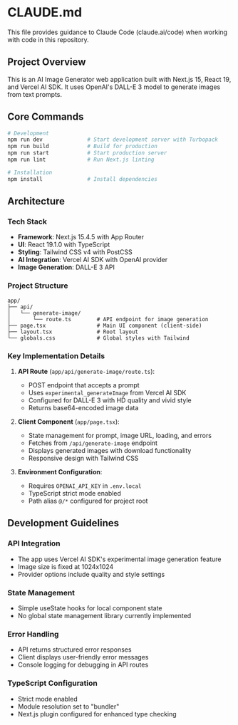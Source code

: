 # CLAUDE.md

This file provides guidance to Claude Code (claude.ai/code) when working with code in this repository.

## Project Overview
This is an AI Image Generator web application built with Next.js 15, React 19, and Vercel AI SDK. It uses OpenAI's DALL-E 3 model to generate images from text prompts.

## Core Commands

```bash
# Development
npm run dev              # Start development server with Turbopack
npm run build            # Build for production
npm run start            # Start production server
npm run lint             # Run Next.js linting

# Installation
npm install              # Install dependencies
```

## Architecture

### Tech Stack
- **Framework**: Next.js 15.4.5 with App Router
- **UI**: React 19.1.0 with TypeScript
- **Styling**: Tailwind CSS v4 with PostCSS
- **AI Integration**: Vercel AI SDK with OpenAI provider
- **Image Generation**: DALL-E 3 API

### Project Structure
```
app/
├── api/
│   └── generate-image/
│       └── route.ts        # API endpoint for image generation
├── page.tsx                # Main UI component (client-side)
├── layout.tsx              # Root layout
└── globals.css             # Global styles with Tailwind
```

### Key Implementation Details

1. **API Route** (`app/api/generate-image/route.ts`):
   - POST endpoint that accepts a prompt
   - Uses `experimental_generateImage` from Vercel AI SDK
   - Configured for DALL-E 3 with HD quality and vivid style
   - Returns base64-encoded image data

2. **Client Component** (`app/page.tsx`):
   - State management for prompt, image URL, loading, and errors
   - Fetches from `/api/generate-image` endpoint
   - Displays generated images with download functionality
   - Responsive design with Tailwind CSS

3. **Environment Configuration**:
   - Requires `OPENAI_API_KEY` in `.env.local`
   - TypeScript strict mode enabled
   - Path alias `@/*` configured for project root

## Development Guidelines

### API Integration
- The app uses Vercel AI SDK's experimental image generation feature
- Image size is fixed at 1024x1024
- Provider options include quality and style settings

### State Management
- Simple useState hooks for local component state
- No global state management library currently implemented

### Error Handling
- API returns structured error responses
- Client displays user-friendly error messages
- Console logging for debugging in API routes

### TypeScript Configuration
- Strict mode enabled
- Module resolution set to "bundler"
- Next.js plugin configured for enhanced type checking